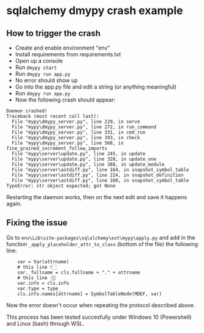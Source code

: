 # sqlalchemy dmypy crash example

## How to trigger the crash

- Create and enable environment "env"
- Install requirements from requirements.txt
- Open up a console
- Run `dmypy start`
- Run `dmypy run app.py`
- No error should show up
- Go into the app.py file and edit a string (or anything meaningful)
- Run `dmypy run app.py`
- Now the following crash should appear:
```
Daemon crashed!
Traceback (most recent call last):
  File "mypy\dmypy_server.py", line 229, in serve
  File "mypy\dmypy_server.py", line 272, in run_command
  File "mypy\dmypy_server.py", line 331, in cmd_run
  File "mypy\dmypy_server.py", line 393, in check
  File "mypy\dmypy_server.py", line 568, in fine_grained_increment_follow_imports
  File "mypy\server\update.py", line 245, in update
  File "mypy\server\update.py", line 328, in update_one
  File "mypy\server\update.py", line 388, in update_module
  File "mypy\server\astdiff.py", line 164, in snapshot_symbol_table
  File "mypy\server\astdiff.py", line 224, in snapshot_definition
  File "mypy\server\astdiff.py", line 160, in snapshot_symbol_table
TypeError: str object expected; got None
```

Restarting the daemon works, then on the next edit and save it happens again.

## Fixing the issue

Go to `env\Lib\site-packages\sqlalchemy\ext\mypy\apply.py` and add in the function `_apply_placeholder_attr_to_class` (bottom of the file) the following line:
```
    var = Var(attrname)
    # this line 👇🏻
    var._fullname = cls.fullname + "." + attrname
    # this line ☝🏻
    var.info = cls.info
    var.type = type_
    cls.info.names[attrname] = SymbolTableNode(MDEF, var)
```

Now the error doesn't occur when repeating the protocol described above.

This process has been tested succesfully under Windows 10 (Powershell) and Linux (bash) through WSL.
